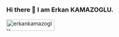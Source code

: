 ### Hi there 👋 I am Erkan KAMAZOGLU.


<p><a href="https://www.buymeacoffee.com/erkankamazoglu"> <img align="left" src="https://cdn.buymeacoffee.com/buttons/v2/default-yellow.png" height="30" width="126" alt="erkankamazoglu" /></a></p>
